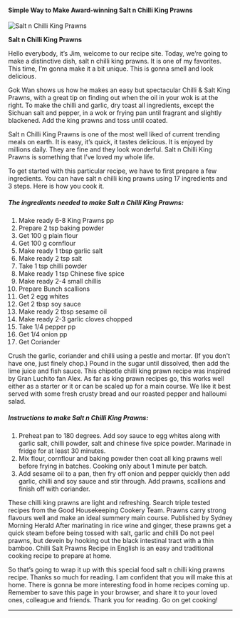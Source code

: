             

#### Simple Way to Make Award-winning Salt n Chilli King Prawns

![Salt n Chilli King Prawns](https://img-global.cpcdn.com/recipes/85cc3139bf5a6caa/751x532cq70/salt-n-chilli-king-prawns-recipe-main-photo.jpg)

**Salt n Chilli King Prawns**

Hello everybody, it’s Jim, welcome to our recipe site. Today, we’re going to make a distinctive dish, salt n chilli king prawns. It is one of my favorites. This time, I’m gonna make it a bit unique. This is gonna smell and look delicious.

Gok Wan shows us how he makes an easy but spectacular Chilli & Salt King Prawns, with a great tip on finding out when the oil in your wok is at the right. To make the chilli and garlic, dry toast all ingredients, except the Sichuan salt and pepper, in a wok or frying pan until fragrant and slightly blackened. Add the king prawns and toss until coated.

Salt n Chilli King Prawns is one of the most well liked of current trending meals on earth. It is easy, it’s quick, it tastes delicious. It is enjoyed by millions daily. They are fine and they look wonderful. Salt n Chilli King Prawns is something that I’ve loved my whole life.

To get started with this particular recipe, we have to first prepare a few ingredients. You can have salt n chilli king prawns using 17 ingredients and 3 steps. Here is how you cook it.

##### The ingredients needed to make Salt n Chilli King Prawns:

1.  Make ready 6-8 King Prawns pp
2.  Prepare 2 tsp baking powder
3.  Get 100 g plain flour
4.  Get 100 g cornflour
5.  Make ready 1 tbsp garlic salt
6.  Make ready 2 tsp salt
7.  Take 1 tsp chilli powder
8.  Make ready 1 tsp Chinese five spice
9.  Make ready 2-4 small chillis
10.  Prepare Bunch scallions
11.  Get 2 egg whites
12.  Get 2 tbsp soy sauce
13.  Make ready 2 tbsp sesame oil
14.  Make ready 2-3 garlic cloves chopped
15.  Take 1/4 pepper pp
16.  Get 1/4 onion pp
17.  Get Coriander

Crush the garlic, coriander and chilli using a pestle and mortar. (If you don't have one, just finely chop.) Pound in the sugar until dissolved, then add the lime juice and fish sauce. This chipotle chilli king prawn recipe was inspired by Gran Luchito fan Alex. As far as king prawn recipes go, this works well either as a starter or it or can be scaled up for a main course. We like it best served with some fresh crusty bread and our roasted pepper and halloumi salad.

##### Instructions to make Salt n Chilli King Prawns:

1.  Preheat pan to 180 degrees. Add soy sauce to egg whites along with garlic salt, chilli powder, salt and chinese five spice powder. Marinade in fridge for at least 30 minutes.
2.  Mix flour, cornflour and baking powder then coat all king prawns well before frying in batches. Cooking only about 1 minute per batch.
3.  Add sesame oil to a pan, then fry off onion and pepper quickly then add garlic, chilli and soy sauce and stir through. Add prawns, scallions and finish off with coriander.

These chilli king prawns are light and refreshing. Search triple tested recipes from the Good Housekeeping Cookery Team. Prawns carry strong flavours well and make an ideal summery main course. Published by Sydney Morning Herald After marinating in rice wine and ginger, these prawns get a quick steam before being tossed with salt, garlic and chilli Do not peel prawns, but devein by hooking out the black intestinal tract with a thin bamboo. Chilli Salt Prawns Recipe in English is an easy and traditional cooking recipe to prepare at home.

So that’s going to wrap it up with this special food salt n chilli king prawns recipe. Thanks so much for reading. I am confident that you will make this at home. There is gonna be more interesting food in home recipes coming up. Remember to save this page in your browser, and share it to your loved ones, colleague and friends. Thank you for reading. Go on get cooking!

* * *